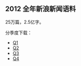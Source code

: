 <meta http-equiv="Content-Type" content="text/html; charset=utf-8">
<link href="http://jasonm23.github.com/markdown-css-themes/foghorn.css" rel="stylesheet"></link>


## 2012 全年新浪新闻语料

25万篇，2.5亿字。 

分季度下载： 

*   [Q1](http://pan.baidu.com/share/link?shareid=215973&uk=1795543089)
*   [Q2](http://pan.baidu.com/share/link?shareid=215975&uk=1795543089)
*   [Q3](http://pan.baidu.com/share/link?shareid=215978&uk=1795543089)
*   [Q4](http://pan.baidu.com/share/link?shareid=215979&uk=1795543089)
